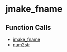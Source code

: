 # jmake_fname

## Function Calls
- [jmake_fname](jmake_fname.md)
- [num2str](CSD/kCSD/ica/kCsd1D_ICA/STICA_UTIL/num2str.md)
